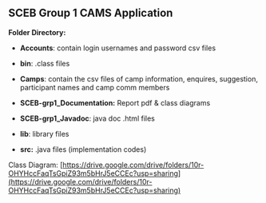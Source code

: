 ## SCEB Group 1 CAMS Application

**Folder Directory:**

- **Accounts**: contain login usernames and password csv files

- **bin**: .class files

- **Camps**: contain the csv files of camp information, enquires, suggestion, participant names and camp comm members

- **SCEB-grp1_Documentation:** Report pdf & class diagrams

- **SCEB-grp1_Javadoc**: java doc .html files

- **lib**: library files

- **src:** .java files (implementation codes)

Class Diagram: [https://drive.google.com/drive/folders/10r-OHYHccFaqTsGpiZ93m5bHrJ5eCCEc?usp=sharing](https://drive.google.com/drive/folders/10r-OHYHccFaqTsGpiZ93m5bHrJ5eCCEc?usp=sharing)

